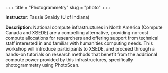+++
title = "Photogrammetry"
slug = "photo"
+++

**Instructor**: Tassie Gnaidy (U of Indiana)

**Description**: National compute infrastructures in North America (Compute Canada and XSEDE) are a compelling
  alternative, providing no-cost compute allocations for researchers and offering support from technical staff
  interested in and familiar with humanities computing needs. This workshop will introduce participants to XSEDE, and
  proceed through a hands-on tutorials on research methods that benefit from the additional compute power provided by
  this infrastructures, specifically photogrammetry using PhotoScan.
